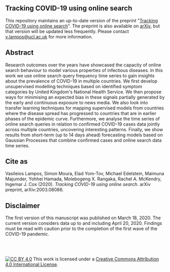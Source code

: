 ## Tracking COVID-19 using online search

This repository maintains an up-to-date version of the preprint "[Tracking COVID-19 using online search](covid-19-online-search.pdf)". The preprint is also available on [arXiv](https://arxiv.org/abs/2003.08086), but that version will be updated less frequently. Please contact v.lampos@ucl.ac.uk for more information.


## Abstract
Research outcomes over the years have showcased the capacity of online search behaviour to model various properties of infectious diseases. In this work we use online search query frequency time series to gain insights about the prevalence of COVID-19 in multiple countries. We first develop unsupervised modelling techniques based on identified symptom categories by United Kingdom's National Health Service. We then propose ways for minimising an expected bias in these signals partially generated by the early and continuous exposure to news media. We also look into transfer learning techniques for mapping supervised models from countries where the disease spread has progressed to countries that are in earlier phases of the epidemic curve. Furthermore, we analyse the time series of online search queries in relation to confirmed COVID-19 cases data jointly across multiple countries, uncovering interesting patterns. Finally, we show results from short-term (up to 14 days ahead) forecasting models based on Gaussian Processes that combine confirmed cases and online search data time series.


## Cite as
Vasileios Lampos, Simon Moura, Elad Yom-Tov, Michael Edelstein, Maimuna Majumder, Yohhei Hamada, Molebogeng X. Rangaka, Rachel A. McKendry, Ingemar J. Cox (2020). <em>Tracking COVID-19 using online search</em>. arXiv preprint, arXiv:2003.08086.


## Disclaimer
The first version of this manuscript was published on March 18, 2020. The current version considers data up to and including April 20, 2020. Findings must be read with caution prior to the completion of the first wave of the COVID-19 pandemic.

<br />
<br />

[![CC BY 4.0][cc-by-image]][cc-by] This work is licensed under a [Creative Commons Attribution 4.0 International License][cc-by].

[cc-by]: http://creativecommons.org/licenses/by/4.0/
[cc-by-image]: https://i.creativecommons.org/l/by/4.0/88x31.png
[cc-by-shield]: https://img.shields.io/badge/License-CC%20BY%204.0-lightgrey.svg
